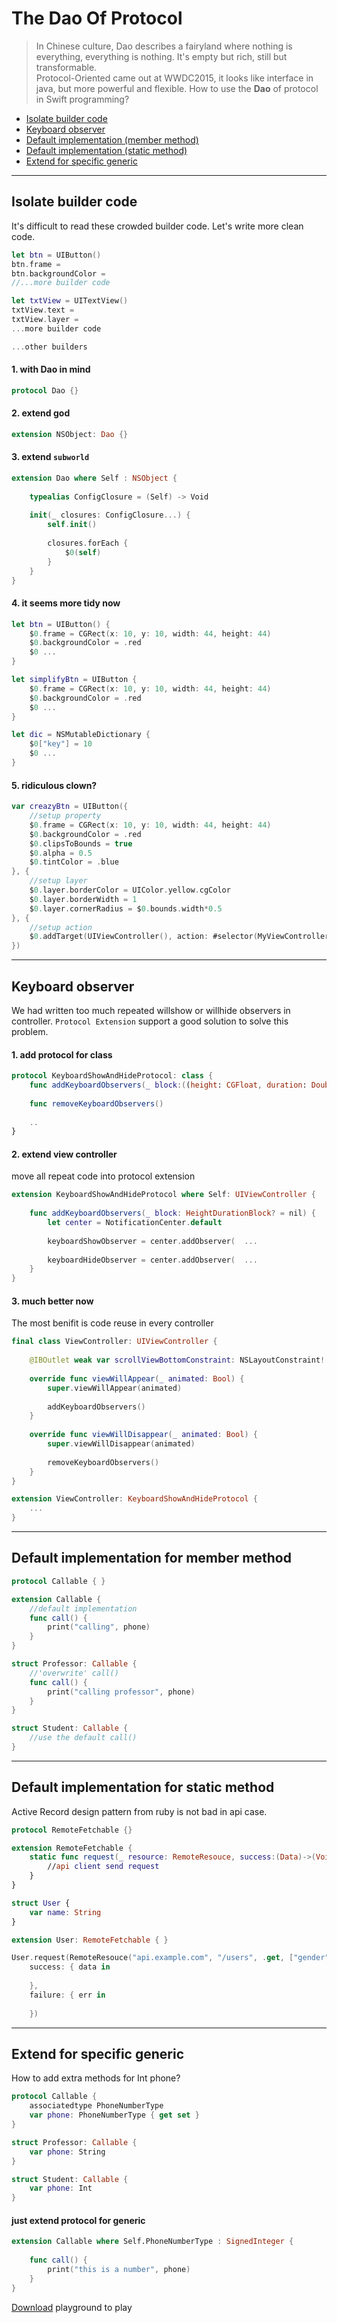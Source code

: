 # The Dao Of Protocol


>In Chinese culture, Dao describes a fairyland where nothing is everything, everything is nothing. It's empty but rich, still but transformable.  
>Protocol-Oriented came out at WWDC2015, it looks like interface in java, but more powerful and flexible. How to use the **Dao** of protocol in Swift programming?


* [Isolate builder code](#isolate-builder-code)
* [Keyboard observer](#keyboard-observer)
* [Default implementation (member method)](#default-implementation-for-member-method)
* [Default implementation (static method)](#default-implementation-for-static-method)
* [Extend for specific generic](#extend-for-specific-generic)

---
## Isolate builder code
It's difficult to read these crowded builder code. Let's write more clean code.
```swift
let btn = UIButton()
btn.frame = 
btn.backgroundColor = 
//...more builder code

let txtView = UITextView()
txtView.text =
txtView.layer =
...more builder code

...other builders
```
#### 1. with Dao in mind

```swift
protocol Dao {}
```
#### 2. extend god

```swift
extension NSObject: Dao {}
```
#### 3. extend `subworld`

```swift
extension Dao where Self : NSObject {
    
    typealias ConfigClosure = (Self) -> Void
    
    init(_ closures: ConfigClosure...) {
        self.init()
        
        closures.forEach {
            $0(self)
        }
    }   
}
```

#### 4. it seems more tidy now

```swift
let btn = UIButton() {
    $0.frame = CGRect(x: 10, y: 10, width: 44, height: 44)
    $0.backgroundColor = .red
    $0 ...
}

let simplifyBtn = UIButton {
    $0.frame = CGRect(x: 10, y: 10, width: 44, height: 44)
    $0.backgroundColor = .red
    $0 ...
}

let dic = NSMutableDictionary {
    $0["key"] = 10
    $0 ...
}
```

#### 5. ridiculous clown?
```swift
var creazyBtn = UIButton({
    //setup property
    $0.frame = CGRect(x: 10, y: 10, width: 44, height: 44)
    $0.backgroundColor = .red
    $0.clipsToBounds = true
    $0.alpha = 0.5
    $0.tintColor = .blue
}, {
    //setup layer
    $0.layer.borderColor = UIColor.yellow.cgColor
    $0.layer.borderWidth = 1
    $0.layer.cornerRadius = $0.bounds.width*0.5
}, {
    //setup action
    $0.addTarget(UIViewController(), action: #selector(MyViewController.login(btn:)), for: .touchUpInside)
})
```
---
## Keyboard observer
We had written too much repeated willshow or willhide observers in controller. `Protocol Extension` support a good solution to solve this problem.

#### 1. add protocol for class
```swift
protocol KeyboardShowAndHideProtocol: class {
    func addKeyboardObservers(_ block:((height: CGFloat, duration: Double) -> Void)?)
    
    func removeKeyboardObservers()
    
    ..
}
```
#### 2. extend view controller
move all repeat code into protocol extension
```swift
extension KeyboardShowAndHideProtocol where Self: UIViewController {
	
	func addKeyboardObservers(_ block: HeightDurationBlock? = nil) {
        let center = NotificationCenter.default
        
        keyboardShowObserver = center.addObserver(  ...
        
        keyboardHideObserver = center.addObserver(  ...
    }
}
```

#### 3. much better now
The most benifit is code reuse in every controller
```swift
final class ViewController: UIViewController {
    
    @IBOutlet weak var scrollViewBottomConstraint: NSLayoutConstraint!
    
    override func viewWillAppear(_ animated: Bool) {
        super.viewWillAppear(animated)
        
        addKeyboardObservers()
    }
    
    override func viewWillDisappear(_ animated: Bool) {
        super.viewWillDisappear(animated)
        
        removeKeyboardObservers()
    }
}

extension ViewController: KeyboardShowAndHideProtocol {
    ...
}
```
---
## Default implementation for member method
```swift
protocol Callable { }

extension Callable {
    //default implementation
    func call() {
        print("calling", phone)
    }
}

struct Professor: Callable {
    //'overwrite' call()
    func call() {
        print("calling professor", phone)
    }
}

struct Student: Callable {
    //use the default call()
}
```
---
## Default implementation for static method
Active Record design pattern from ruby is not bad in api case.
```swift
protocol RemoteFetchable {}

extension RemoteFetchable {
    static func request(_ resource: RemoteResouce, success:(Data)->(Void), failure: (Error)->(Void)) {
        //api client send request
    }
}

struct User {
    var name: String
}
```

```swift
extension User: RemoteFetchable { }

User.request(RemoteResouce("api.example.com", "/users", .get, ["gender": "female"]),
    success: { data in
        
    },
    failure: { err in
        
    })
```
---
## Extend for specific generic
How to add extra methods for Int phone?
```swift
protocol Callable {
    associatedtype PhoneNumberType
    var phone: PhoneNumberType { get set }
}

struct Professor: Callable {
    var phone: String
}

struct Student: Callable {
    var phone: Int
}
```
#### just extend protocol for generic
```swift
extension Callable where Self.PhoneNumberType : SignedInteger {
    
    func call() {
        print("this is a number", phone)
    }
}
```

[Download](https://github.com/TonnyTao/HowSwift/archive/master.zip) playground to play

